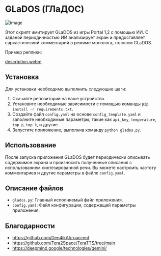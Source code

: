 # GLaDOS (ГЛаДОС)
![image](https://github.com/KPEKEP/GLaDOS/assets/2512552/5cbb9d30-0e8d-4ede-9f13-47f9f93851dc)

Этот скрипт имитирует GLaDOS из игры Portal 1,2 с помощью ИИ. С заданой периодичностью ИИ анализирует экран и предоставляет саркастический комментарий в режиме монолога, голосом GLaDOS.

Пример реплики:


[description.webm](https://github.com/KPEKEP/GLaDOS/assets/2512552/5fed804e-b928-45a3-acd8-0d1c63805afa)

## Установка

Для установки необходимо выполнить следующие шаги:

1. Скачайте репозиторий на ваше устройство.
2. Установите необходимые зависимости с помощью команды `pip install -r requirements.txt`.
3. Создайте файл `config.yaml` на основе `config_template.yaml` и заполните необходимые параметры, такие как `api_key`, `temperature`, `top_p`, `top_k`, и другие.
4. Запустите приложение, выполнив команду `python glados.py`.

## Использование

После запуска приложения GLaDOS будет периодически описывать содержимое экрана и произносить полученные описания с использованием синтезированной речи. 
Вы можете настроить частоту комментариев и другие параметры в файле `config.yaml`.

## Описание файлов

- `glados.py`: Главный исполняемый файл приложения.
- `config.yaml`: Файл конфигурации, содержащий параметры приложения.

## Благодарности
* https://github.com/Den4ikAI/ruaccent
* https://github.com/Tera2Space/TeraTTS/tree/main
* https://deepmind.google/technologies/gemini/
